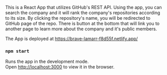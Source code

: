 This is a React App that utilizes GitHub's REST API. Using the app, you can search the company and it will rank the company's repositories according to its size. By clicking the repository's name, you will be redirected to GitHub page of the repo. There is button at the bottom that will link you to another page to learn more about the company and it's public members.

The App is deployed at https://brave-lamarr-f8d55f.netlify.app/

### `npm start`

Runs the app in the development mode.\
Open [http://localhost:3000](http://localhost:3000) to view it in the browser.




